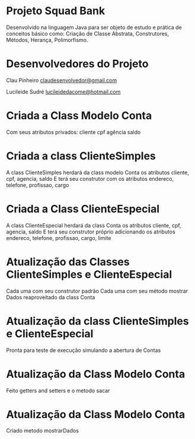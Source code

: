 # Projeto Squad Bank

Desenvolvido na linguagem Java para ser objeto de estudo e prática de conceitos básico como: Criação de Classe Abstrata, Construtores, Métodos, Herança, Polimorfismo.

# Desenvolvedores do Projeto

Clau Pinheiro
claudesenvolvedor@gmail.com

Lucileide Sudré
lucileidedacome@hotmail.com

# Criada a Class Modelo Conta
Com seus atributos privados:
cliente
cpf
agência
saldo

# Criada a class ClienteSimples

A class ClienteSimples herdará da class modelo Conta os atributos cliente, cpf, agencia, saldo
E terá seu construtor com os atributos endereco, telefone, profissao, cargo

# Criada a Class ClienteEspecial

A class ClienteEspecial herdará da class Conta os atributos cliente, cpf, agencia, saldo
E terá seu construtor próprio adicionando os atributos endereco, telefone, profissao, cargo, limite

# Atualização das Classes ClienteSimples e ClienteEspecial

Cada uma com seu construtor padrão
Cada uma com seu método mostrar Dados reaproveitado da class Conta

# Atualização da class ClienteSimples e ClienteEspecial

Pronta para teste de execução simulando a abertura de Contas

# Atualização da Class Modelo Conta

Feito getters and setters e o metodo sacar

# Atualização da Class Modelo Conta

Criado metodo mostrarDados
